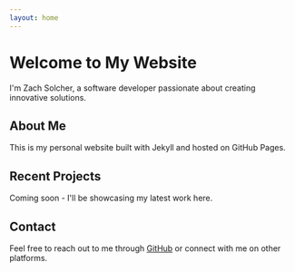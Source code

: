 ```yaml
---
layout: home
---
```


# Welcome to My Website

I'm Zach Solcher, a software developer passionate about creating innovative solutions.

## About Me

This is my personal website built with Jekyll and hosted on GitHub Pages.

## Recent Projects

Coming soon - I'll be showcasing my latest work here.

## Contact

Feel free to reach out to me through [GitHub](https://github.com/zsolcher) or connect with me on other platforms.